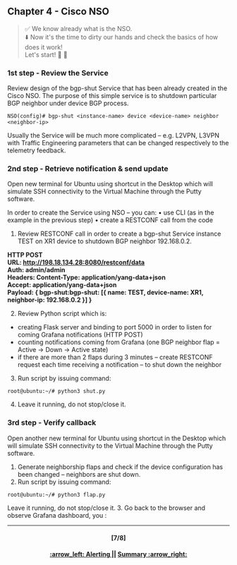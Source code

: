 ## Chapter 4 - Cisco NSO

> :white_check_mark: We know already what is the NSO.  
> :arrow_down: Now it's the time to dirty our hands and check the basics of how does it work! <br>
> Let's start! :clap: :muscle: 

### 1st step - Review the Service
Review design of the bgp-shut Service that has been already created in the Cisco NSO. 
The purpose of this simple service is to shutdown particular BGP neighbor under device BGP process.
```console
NSO(config)# bgp-shut <instance-name> device <device-name> neighbor <neighbor-ip>
```

Usually the Service will be much more complicated – e.g. L2VPN, L3VPN with Traffic Engineering parameters that can be changed respectively to the telemetry feedback.

### 2nd step - Retrieve notification & send update
Open new terminal for Ubuntu using shortcut in the Desktop which will simulate SSH connectivity to the Virtual Machine through the Putty software.  


In order to create the Service using NSO – you can:
•	use CLI (as in the example in the previous step)
•	create a RESTCONF call from the code

1.	Review RESTCONF call in order to create a bgp-shut Service instance TEST on XR1 device to shutdown BGP neighbor 192.168.0.2.

**HTTP POST  
URL: http://198.18.134.28:8080/restconf/data  
Auth: admin/admin  
Headers: Content-Type: application/yang-data+json  
                 Accept: application/yang-data+json  
Payload: { bgp-shut:bgp-shut: [{ name: TEST, device-name: XR1, neighbor-ip: 192.168.0.2 }] }**

2.	Review Python script which is:
- creating Flask server and binding to port 5000 in order to listen for coming Grafana notifications (HTTP POST)
- counting notifications coming from Grafana (one BGP neighbor flap = Active -> Down -> Active state)
- if there are more than 2 flaps during 3 minutes – create RESTCONF request each time receiving a notification – to shut down the neighbor

3.	Run script by issuing command:
```console
root@ubuntu:~/# python3 shut.py
```
4.	Leave it running, do not stop/close it.


### 3rd step - Verify callback
Open another new terminal for Ubuntu using shortcut in the Desktop which will simulate SSH connectivity to the Virtual Machine through the Putty software.  
1.	Generate neighborship flaps and check if the device configuration has been changed – neighbors are shut down. 
2.	Run script by issuing command:
```
root@ubuntu:~/# python3 flap.py
```
Leave it running, do not stop/close it.
3.	Go back to the browser and observe Grafana dashboard, you :


---
<h4 align="center">[7/8]</h4>
<h4 align="center"> <a href="/readme/5.md"> :arrow_left: Alerting </a> || <a href="/readme/7.md"> Summary :arrow_right: </a> </h4>

